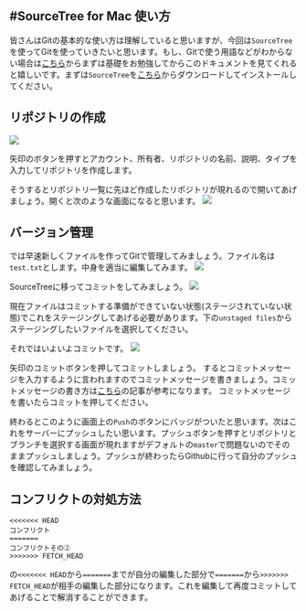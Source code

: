 #SourceTree for Mac 使い方
---
皆さんはGitの基本的な使い方は理解していると思いますが、今回は`SourceTree`を使ってGitを使っていきたいと思います。もし、Gitで使う用語などがわからない場合は[こちら](https://github.com/techlogics/Git_Document/blob/master/grammer.md)からまずは基礎をお勉強してからこのドキュメントを見てくれると嬉しいです。まずは`SourceTree`を[こちら](https://www.atlassian.com/ja/software/sourcetree/overview)からダウンロードしてインストールしてください。

## リポジトリの作成
![](https://www.evernote.com/shard/s324/sh/2c91ebee-e59f-41e3-afce-137aa94a9eb2/7384eae35f7f4e56ee0ca719b59eb509/deep/0/SourceTree.png)

矢印のボタンを押すとアカウント、所有者、リポジトリの名前、説明、タイプを入力してリポジトリを作成します。

そうするとリポジトリ一覧に先ほど作成したリポジトリが現れるので開いてあげましょう。開くと次のような画面になると思います。
![](https://www.evernote.com/shard/s324/sh/c06b8223-cd74-4607-b63a-7290921b44ee/40938b6ba19a1e75658f8724500a86dc/deep/0/MyFirstRepository-(Git).png)

## バージョン管理
では早速新しくファイルを作ってGitで管理してみましょう。ファイル名は`test.txt`とします。中身を適当に編集してみます。
![](https://www.evernote.com/shard/s324/sh/0ecea076-607e-4645-889f-8823cb31ee23/946870f447e26e78dc4e9d3f00831d21/deep/0/test.txt---Git_Document.png)

SourceTreeに移ってコミットをしてみましょう。
![](https://www.evernote.com/shard/s324/sh/605a79a9-631e-4a7a-a489-ccd6469341bc/348d7d80907a2870c039d70eb841f1ad/deep/0/MyFirstRepository-(Git).png)

現在ファイルはコミットする準備ができていない状態(ステージされていない状態)でこれをステージングしてあげる必要があります。下の`unstaged files`からステージングしたいファイルを選択してください。

それではいよいよコミットです。
![](https://www.evernote.com/shard/s324/sh/bb13e899-81ec-4535-96bf-644279625d7e/60ed1c3c3fcb622b7441e27fd6063376/deep/0/MyFirstRepository-(Git).png)

矢印のコミットボタンを押してコミットしましょう。
するとコミットメッセージを入力するように言われますのでコミットメッセージを書きましょう。コミットメッセージの書き方は[こちら](http://qiita.com/itosho/items/9565c6ad2ffc24c09364)の記事が参考になります。
コミットメッセージを書いたらコミットを押してください。

終わるとこのように画面上の`Push`のボタンにバッジがついたと思います。次はこれをサーバーにプッシュしたい思います。プッシュボタンを押すとリポジトリとブランチを選択する画面が現れますがデフォルトの`master`で問題ないのでそのままプッシュしましょう。プッシュが終わったらGithubに行って自分のプッシュを確認してみましょう。

## コンフリクトの対処方法
```git
<<<<<<< HEAD
コンフリクト
=======
コンフリクトその②
>>>>>>> FETCH_HEAD
```
の`<<<<<<< HEAD`から`=======`までが自分の編集した部分で`=======`から`>>>>>>> FETCH_HEAD`が相手の編集した部分になります。これを編集して再度コミットしてあげることで解消することができます。